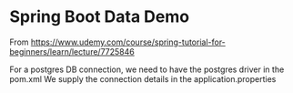 # Spring Boot Data Demo

From https://www.udemy.com/course/spring-tutorial-for-beginners/learn/lecture/7725846

For a postgres DB connection, we need to have the postgres driver in the pom.xml
We supply the connection details in the application.properties